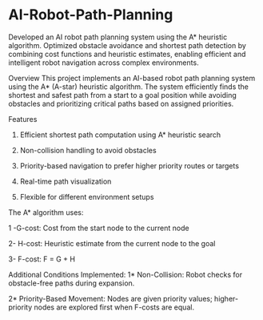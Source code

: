 # AI-Robot-Path-Planning
Developed an AI robot path planning system using the A* heuristic algorithm. Optimized obstacle avoidance and shortest path detection by combining cost functions and heuristic estimates, enabling efficient and intelligent robot navigation across complex environments.

Overview
This project implements an AI-based robot path planning system using the A* (A-star) heuristic algorithm. The system efficiently finds the shortest and safest path from a start to a goal position while avoiding obstacles and prioritizing critical paths based on assigned priorities.

Features
1. Efficient shortest path computation using A* heuristic search

2. Non-collision handling to avoid obstacles

3. Priority-based navigation to prefer higher priority routes or targets

4. Real-time path visualization

5. Flexible for different environment setups
   

The A* algorithm uses:

1 -G-cost: Cost from the start node to the current node

2- H-cost: Heuristic estimate from the current node to the goal

3- F-cost: F = G + H


Additional Conditions Implemented:
1* Non-Collision: Robot checks for obstacle-free paths during expansion.

2* Priority-Based Movement: Nodes are given priority values; higher-priority nodes are explored first when F-costs are equal.
